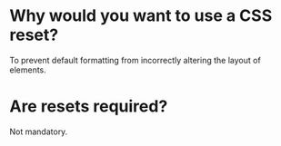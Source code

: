# Why would you want to use a CSS reset?
To prevent default formatting from incorrectly altering the layout of elements.
# Are resets required?
Not mandatory.